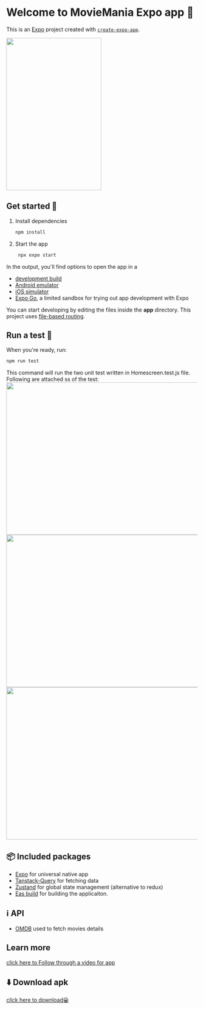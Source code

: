 # Welcome to MovieMania Expo app 👋

This is an [Expo](https://expo.dev) project created with [`create-expo-app`](https://www.npmjs.com/package/create-expo-app).

<img src="https://github.com/user-attachments/assets/dd9c8988-2f31-4dd6-b268-e98860ac3b4f" data-canonical-src="https://github.com/user-attachments/assets/dd9c8988-2f31-4dd6-b268-e98860ac3b4f" width="250" height="400" />

## Get started 🏁

1. Install dependencies

   ```bash
   npm install
   ```

2. Start the app

   ```bash
    npx expo start
   ```

In the output, you'll find options to open the app in a

- [development build](https://docs.expo.dev/develop/development-builds/introduction/)
- [Android emulator](https://docs.expo.dev/workflow/android-studio-emulator/)
- [iOS simulator](https://docs.expo.dev/workflow/ios-simulator/)
- [Expo Go](https://expo.dev/go), a limited sandbox for trying out app development with Expo

You can start developing by editing the files inside the **app** directory. This project uses [file-based routing](https://docs.expo.dev/router/introduction).

## Run a test 🧪

When you're ready, run:

```bash
npm run test
```

This command will run the two unit test written in Homescreen.test.js file. Following are attached ss of the test:</br>
<img src="https://github.com/user-attachments/assets/4c394f89-a2be-47f8-be44-02ac9cedafe0" data-canonical-src="https://github.com/user-attachments/assets/4c394f89-a2be-47f8-be44-02ac9cedafe0" width="700" height="400" />
<img src="https://github.com/user-attachments/assets/945e2c11-f5dd-44e1-b100-12581069c931" data-canonical-src="https://github.com/user-attachments/assets/945e2c11-f5dd-44e1-b100-12581069c931" width="700" height="400" />
<img src="https://github.com/user-attachments/assets/4c394f89-a2be-47f8-be44-02ac9cedafe0" data-canonical-src="https://github.com/user-attachments/assets/55efcee9-ec9e-4857-976e-09cdff603224" width="700" height="400" />

## 📦 Included packages
- [Expo](https://docs.expo.dev/) for universal native app
- [Tanstack-Query](https://tanstack.com/) for fetching data
- [Zustand](https://zustand.docs.pmnd.rs/getting-started/introduction) for global state management (alternative to redux)
- [Eas build](https://docs.expo.dev/build/setup/) for building the applicaiton.

## ℹ️ API 
- [OMDB](https://www.omdbapi.com/) used to fetch movies details

## Learn more

[click here to Follow through a video for app](https://drive.google.com/file/d/1aeFQFWvgk_sx0qqAtMV0UkyV15pKUb9g/view?usp=sharing)


## ⬇️ Download apk
[click here to download😀](https://expo.dev/accounts/ayushninja/projects/MovieMania/builds/cfe4a839-75a3-4957-a387-53e88c212a51)


